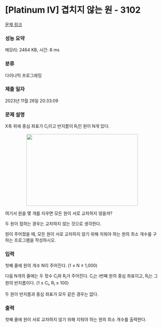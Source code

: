# [Platinum IV] 겹치지 않는 원 - 3102 

[문제 링크](https://www.acmicpc.net/problem/3102) 

### 성능 요약

메모리: 2464 KB, 시간: 8 ms

### 분류

다이나믹 프로그래밍

### 제출 일자

2023년 11월 26일 20:33:09

### 문제 설명

<p>X축 위에 중심 좌표가 C<sub>i</sub>이고 반지름이 R<sub>i</sub>인 원이 N개 있다.</p>

<p style="text-align: center;"><img alt="" src="https://upload.acmicpc.net/88bc7f25-27a5-48be-b181-c44b26ee248b/-/preview/" style="width: 365px; height: 235px;"></p>

<p>여기서 원을 몇 개를 지우면 모든 원이 서로 교차하지 않을까?</p>

<p>두 원이 접하는 경우는 교차하지 않는 것으로 생각한다.</p>

<p>원이 주어졌을 때, 모든 원이 서로 교차하지 않기 위해 지워야 하는 원의 최소 개수를 구하는 프로그램을 작성하시오.</p>

### 입력 

 <p>첫째 줄에 원의 개수 N이 주어진다. (1 ≤ N ≤ 1,000)</p>

<p>다음 N개의 줄에는 두 정수 C<sub>i</sub>와 R<sub>i</sub>가 주어진다. C<sub>i</sub>는 i번째 원의 중심 좌표이고, R<sub>i</sub>는 그 원의 반지름이다. (1 ≤ C<sub>i</sub>, R<sub>i</sub> ≤ 100) </p>

<p>두 원이 반지름과 중심 좌표가 모두 같은 경우는 없다.</p>

### 출력 

 <p>첫째 줄에 원이 서로 교차하지 않기 위해 지워야 하는 원의 최소 개수를 출력한다.</p>

